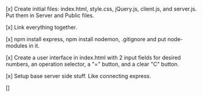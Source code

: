 [x] Create initial files: index.html, style.css, jQuery.js, client.js, and server.js. Put them in Server and Public files.

[x] Link everything together.

[x] npm install express, npm install nodemon, .gitignore and put node-modules in it.

[x] Create a user interface in index.html with 2 input fields for desired numbers, an operation selector, a "=" button, and a clear "C" button.

[x] Setup base server side stuff. Like connecting express.

[] 